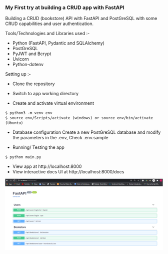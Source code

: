 ### My First try at building a CRUD app with FastAPI

Building a CRUD (bookstore) API with FastAPI and PostGreSQL with some CRUD capabilities and user authentication.

Tools/Technologies and Libraries used :- 
- Python (FastAPI, Pydantic and SQLAlchemy)
- PostGreSQL 
- PyJWT and Bcrypt
- Uvicorn 
- Python-dotenv 

Setting up :- 

- Clone the repository 

- Switch to app working directory

- Create and activate virtual environment
```
$ python3 -m venv env
$ source env/Scripts/activate (windows) or source env/bin/activate (Ubuntu)
```

- Database configuration
Create a new PostGreSQL database and modify the parameters in the .env, Check .env.sample 

- Running/ Testing the app

```
$ python main.py
```

- View app at http://localhost:8000 
- View interactive docs UI at http://localhost:8000/docs 

![Open API docs UI](swaggerinteractiveui.PNG)





